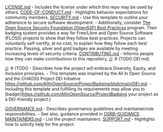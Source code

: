 [LICENSE.md](LICENSE.md)
     - Includes the license under which this repo may be used by others.
[CODE-OF-CONDUCT.md](CODE_OF_CONDUCT.md)
     - Highlights behavior expectations for community members.
[SECURITY.md](SECURITY.md)
     - Use this template to outline your adherence to secure software development.
     - Additionally, consider [The Open Source Security Foundation (OpenSSF) Best Practices](https://www.bestpractices.dev/en) program.  Their badging system provides a way for Free/Libre and Open Source Software (FLOSS) projects to show that they follow best practices. Projects can voluntarily self-certify, at no cost, to explain how they follow each best practice.  Passing, silver and gold badges are available by meeting increasing levels of security criteria.
[CONTRIBUTING.md](CONTRIBUTING.md)
     - Informs people how they can make contributions to this repository.
[//]: # (TODO DEI.md)

[//]: # (TODO - Describes how the project will embrace Diversity, Equity, and Inclusion principles.
     - This template was inspired by the All In Open Source and the CHAOSS Project DEI Initiative https://github.com/AllInOpenSource/ProjectBadging/blob/main/DEI.md.
     - Including this template and fulfilling its requirements may allow you to [badge](https://github.com/AllInOpenSource/ProjectBadging your project as a DEI-friendly project.)

[GOVERNANCE.md](GOVERNANCE.md)
     - Describes governance guidelines and maintainer/role responsibilities.
     - See also, guidance provided in [OSRB-GUIDANCE](https://github.hpe.com/OSPO/OSRB/tree/master/Governance).
[MAINTAINERS.md](MAINTAINERS.md)
     - List the project maintainers.
[SUPPORT.md](SUPPORT.md)
     - Highlights how to solicity help for the project.

[//]: # (TODO: not implemented GUIDING_PRINCIPLES.md)

[//]: # (     - Contains the project vision, values and principles and how we apply them in making decisions.)

[//]: # (TODO: not implemented ROADMAP.md)

[//]: # (TODO: not implemented MEETING_SCHEDULE.md)


